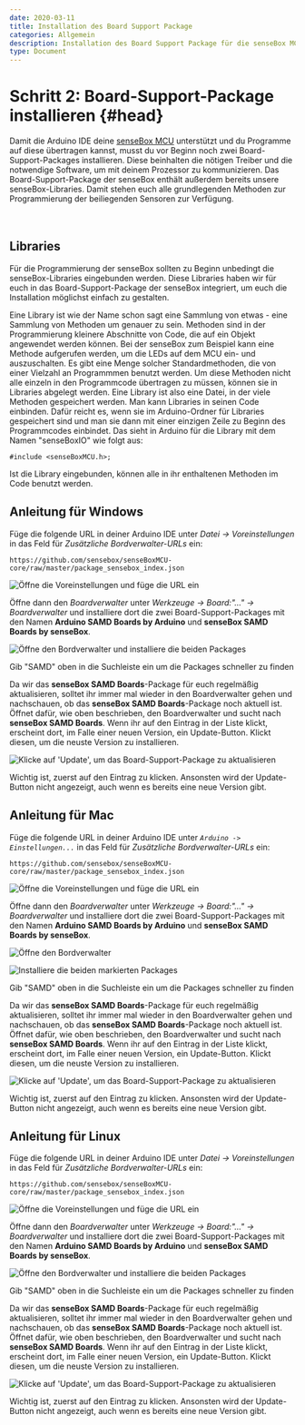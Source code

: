 ```yaml
---
date: 2020-03-11
title: Installation des Board Support Package
categories: Allgemein
description: Installation des Board Support Package für die senseBox MCU
type: Document
---
```



# Schritt 2: Board-Support-Package installieren {#head}

<div class="description">Damit die Arduino IDE deine <a href="../komponenten/sensebox-mcu.md">senseBox MCU</a> unterstützt und du Programme auf diese übertragen kannst, musst du vor Beginn noch zwei Board-Support-Packages installieren. Diese beinhalten die nötigen Treiber und die notwendige Software, um mit deinem Prozessor zu kommunizieren. Das Board-Support-Package der senseBox enthält außerdem bereits unsere senseBox-Libraries. Damit stehen euch alle grundlegenden Methoden zur Programmierung der beiliegenden Sensoren zur Verfügung.</div>
<div class="line">
    <br>
    <br>
</div>

## Libraries

Für die Programmierung der senseBox sollten zu Beginn unbedingt die senseBox-Libraries eingebunden werden. Diese Libraries haben wir für euch in das Board-Support-Package der senseBox integriert, um euch die Installation möglichst einfach zu gestalten. 

Eine Library ist wie der Name schon sagt eine Sammlung von etwas - eine Sammlung von Methoden um genauer zu sein. Methoden sind in der Programmierung kleinere Abschnitte von Code, die auf ein Objekt angewendet werden können. 
Bei der senseBox zum Beispiel kann eine Methode aufgerufen werden, um die LEDs auf dem MCU ein- und auszuschalten. Es gibt eine Menge solcher Standardmethoden, die von einer Vielzahl an Programmmen benutzt werden. Um diese Methoden nicht alle einzeln in den Programmcode übertragen zu müssen, können sie in Libraries abgelegt werden. 
Eine Library ist also eine Datei, in der viele Methoden gespeichert werden. Man kann Libraries in seinen Code einbinden. Dafür reicht es, wenn sie im Arduino-Ordner für Libraries gespeichert sind und man sie dann mit einer einzigen Zeile zu Beginn des Programmcodes einbindet. Das sieht in Arduino für die Library mit dem Namen "senseBoxIO" wie folgt aus: 

```arduino
#include <senseBoxMCU.h>;
```

Ist die Library eingebunden, können alle in ihr enthaltenen Methoden im Code benutzt werden. 


## Anleitung für Windows
Füge die folgende URL in deiner Arduino IDE unter *Datei -> Voreinstellungen* in das Feld für *Zusätzliche Bordverwalter-URLs* ein:
```
https://github.com/sensebox/senseBoxMCU-core/raw/master/package_sensebox_index.json
```

![Öffne die Voreinstellungen und füge die URL ein](https://github.com/sensebox/resources/raw/master/gitbook_pictures/ardu/Ardu1.png)

Öffne dann den *Boardverwalter* unter *Werkzeuge -> Board:"..." -> Boardverwalter* und installiere dort die zwei Board-Support-Packages mit den Namen **Arduino SAMD Boards by Arduino** und **senseBox SAMD Boards by senseBox**.

![Öffne den Bordverwalter und installiere die beiden Packages](https://github.com/sensebox/resources/raw/master/gitbook_pictures/ardu/Ardu2.png)

<div class="box_info">
    <i class="fa fa-info fa-fw" aria-hidden="true" style="color: #42acf3;"></i>
  Gib "SAMD" oben in die Suchleiste ein um die Packages schneller zu finden
</div>

Da wir das **senseBox SAMD Boards**-Package für euch regelmäßig aktualisieren, solltet ihr immer mal wieder in den Boardverwalter gehen und nachschauen, ob das **senseBox SAMD Boards**-Package noch aktuell ist. Öffnet dafür, wie oben beschrieben, den Boardverwalter und sucht nach **senseBox SAMD Boards**. Wenn ihr auf den Eintrag in der Liste klickt, erscheint dort, im Falle einer neuen Version, ein Update-Button. Klickt diesen, um die neuste Version zu installieren. 

![Klicke auf 'Update', um das Board-Support-Package zu aktualisieren](https://github.com/sensebox/resources/raw/master/gitbook_pictures/ardu/update-b-s-p.png)

<div class="box_info">
    <i class="fa fa-info fa-fw" aria-hidden="true" style="color: #42acf3;"></i>
  Wichtig ist, zuerst auf den Eintrag zu klicken. Ansonsten wird der Update-Button nicht angezeigt, auch wenn es bereits eine neue Version gibt.
</div> 


## Anleitung für Mac
Füge die folgende URL in deiner Arduino IDE unter *`Arduino -> Einstellungen...`* in das Feld für *Zusätzliche Bordverwalter-URLs* ein:
```
https://github.com/sensebox/senseBoxMCU-core/raw/master/package_sensebox_index.json
```

![Öffne die Voreinstellungen und füge die URL ein](https://github.com/sensebox/resources/raw/master/gitbook_pictures/ardu/ardu_mac.png)

Öffne dann den *Boardverwalter* unter *Werkzeuge -> Board:"..." -> Boardverwalter* und installiere dort die zwei Board-Support-Packages mit den Namen **Arduino SAMD Boards by Arduino** und **senseBox SAMD Boards by senseBox**.

![Öffne den Bordverwalter ](https://github.com/sensebox/resources/raw/master/gitbook_pictures/ardu/ardu3_mac.png)

![Installiere die beiden markierten Packages](https://github.com/sensebox/resources/raw/master/gitbook_pictures/ardu/ardu2_mac.png)


<div class="box_info">
    <i class="fa fa-info fa-fw" aria-hidden="true" style="color: #42acf3;"></i>
  Gib "SAMD" oben in die Suchleiste ein um die Packages schneller zu finden
</div>

Da wir das **senseBox SAMD Boards**-Package für euch regelmäßig aktualisieren, solltet ihr immer mal wieder in den Boardverwalter gehen und nachschauen, ob das **senseBox SAMD Boards**-Package noch aktuell ist. Öffnet dafür, wie oben beschrieben, den Boardverwalter und sucht nach **senseBox SAMD Boards**. Wenn ihr auf den Eintrag in der Liste klickt, erscheint dort, im Falle einer neuen Version, ein Update-Button. Klickt diesen, um die neuste Version zu installieren. 

![Klicke auf 'Update', um das Board-Support-Package zu aktualisieren](https://github.com/sensebox/resources/raw/master/gitbook_pictures/ardu/ardu_update_mac.png)

<div class="box_info">
    <i class="fa fa-info fa-fw" aria-hidden="true" style="color: #42acf3;"></i>
  Wichtig ist, zuerst auf den Eintrag zu klicken. Ansonsten wird der Update-Button nicht angezeigt, auch wenn es bereits eine neue Version gibt.
</div>


## Anleitung für Linux
Füge die folgende URL in deiner Arduino IDE unter *Datei -> Voreinstellungen* in das Feld für *Zusätzliche Bordverwalter-URLs* ein:
```
https://github.com/sensebox/senseBoxMCU-core/raw/master/package_sensebox_index.json
```

![Öffne die Voreinstellungen und füge die URL ein](https://github.com/sensebox/resources/raw/master/gitbook_pictures/ardu/Ardu1.png)

Öffne dann den *Boardverwalter* unter *Werkzeuge -> Board:"..." -> Boardverwalter* und installiere dort die zwei Board-Support-Packages mit den Namen **Arduino SAMD Boards by Arduino** und **senseBox SAMD Boards by senseBox**.

![Öffne den Bordverwalter und installiere die beiden Packages](https://github.com/sensebox/resources/raw/master/gitbook_pictures/ardu/Ardu2.png)

<div class="box_info">
    <i class="fa fa-info fa-fw" aria-hidden="true" style="color: #42acf3;"></i>
  Gib "SAMD" oben in die Suchleiste ein um die Packages schneller zu finden
</div>

Da wir das **senseBox SAMD Boards**-Package für euch regelmäßig aktualisieren, solltet ihr immer mal wieder in den Boardverwalter gehen und nachschauen, ob das **senseBox SAMD Boards**-Package noch aktuell ist. Öffnet dafür, wie oben beschrieben, den Boardverwalter und sucht nach **senseBox SAMD Boards**. Wenn ihr auf den Eintrag in der Liste klickt, erscheint dort, im Falle einer neuen Version, ein Update-Button. Klickt diesen, um die neuste Version zu installieren. 

![Klicke auf 'Update', um das Board-Support-Package zu aktualisieren](https://github.com/sensebox/resources/raw/master/gitbook_pictures/ardu/update-b-s-p.png)

<div class="box_info">
    <i class="fa fa-info fa-fw" aria-hidden="true" style="color: #42acf3;"></i>
  Wichtig ist, zuerst auf den Eintrag zu klicken. Ansonsten wird der Update-Button nicht angezeigt, auch wenn es bereits eine neue Version gibt.
</div>


